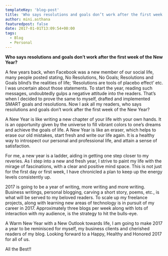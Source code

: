 ```yaml
---
templateKey: 'blog-post'
title: 'Who says resolutions and goals don’t work after the first week of the New Year?'
author: mini.asthana
featuredpost: false
date: 2017-01-01T13:09:54+00:00
tags:
  - Blog
  - Personal
---
```

**Who says resolutions and goals don’t work after the first week of the New Year?**

A few years back, when Facebook was a new member of our social life, many people posted stating, No Resolutions, No Goals; Resolutions and Goals blind’s the realities of life; ‘Resolutions are tools of placebo effect’ etc. I was uncertain about those statements. To start the year, reading such messages, undoubtedly gulps a negative attitude into the readers. That’s when I decided to prove the same to myself, drafted and implemented SMART goals and resolutions. Now I ask all my readers, who says resolutions and goals don’t work after the first week of the New Year?

A New Year is like writing a new chapter of your life with your own hands. It is an opportunity given by the universe to fill vibrant colors to one’s dreams and achieve the goals of life. A New Year is like an eraser, which helps to erase our old mistakes, start fresh and write our life again. It is a healthy way to introspect our personal and professional life, and attain a sense of satisfaction.

For me, a new year is a ladder, aiding in getting one step closer to my reveries. As I step into a new and fresh year, I strive to paint my life with the mirage of fascinations, with a clear and positive mind space. This is not just for the first day or first week, I have chronicled a plan to keep up the energy levels consistently up.
  
2017 is going to be a year of writing, more writing and more writing. Business writings, personal blogging, carving a short story, poems, etc., is what will be served to my beloved readers. To scale up my freelance projects, along with learning new areas of technology is in pursuit of my career in 2017. Approximately three blogs per week along with lots of interaction with my audience, is the strategy to hit the bulls-eye.

A Warm New Year with a New Outlook towards life, I am going to make 2017 a year to be reminisced for myself, my business clients and cherished readers of my blog. Looking forward to a Happy, Healthy and Honored 2017 for all of us.

All the Best!!